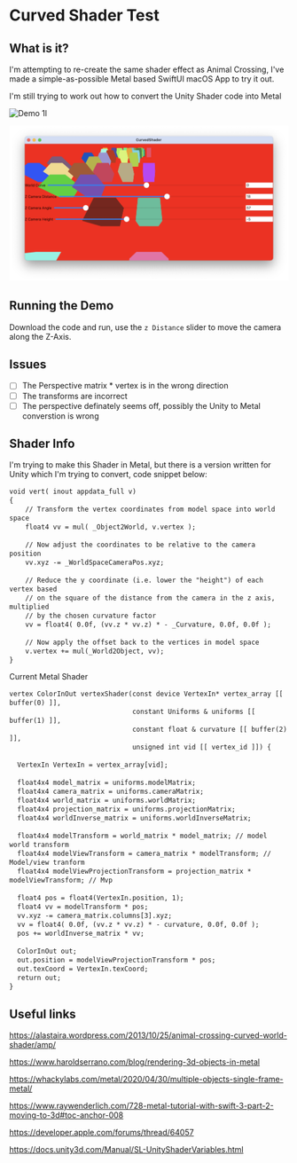 # Curved Shader Test

## What is it?

I'm attempting to re-create the same shader effect as Animal Crossing, I've made a simple-as-possible Metal based SwiftUI macOS App
to try it out.

I'm still trying to work out how to convert the Unity Shader code into Metal

![Demo 1l](https://github.com/nthState/CurvedShader/blob/main/Screenshots/demo.gif?raw=true)

![Screenshot 1l](https://github.com/nthState/CurvedShader/blob/main/Screenshots/ui.png?raw=true)

## Running the Demo

Download the code and run, use the `z Distance` slider to move the camera along the Z-Axis.

## Issues

- [ ] The Perspective matrix * vertex is in the wrong direction
- [ ] The transforms are incorrect 
- [ ] The perspective definately seems off, possibly the Unity to Metal converstion is wrong

## Shader Info

I'm trying to make this Shader in Metal, but there is a version written for Unity which I'm trying to convert, code snippet below:

```
void vert( inout appdata_full v)
{
    // Transform the vertex coordinates from model space into world space
    float4 vv = mul( _Object2World, v.vertex );

    // Now adjust the coordinates to be relative to the camera position
    vv.xyz -= _WorldSpaceCameraPos.xyz;

    // Reduce the y coordinate (i.e. lower the "height") of each vertex based
    // on the square of the distance from the camera in the z axis, multiplied
    // by the chosen curvature factor
    vv = float4( 0.0f, (vv.z * vv.z) * - _Curvature, 0.0f, 0.0f );

    // Now apply the offset back to the vertices in model space
    v.vertex += mul(_World2Object, vv);
}
```

Current Metal Shader

```metal
vertex ColorInOut vertexShader(const device VertexIn* vertex_array [[ buffer(0) ]],
                               constant Uniforms & uniforms [[ buffer(1) ]],
                               constant float & curvature [[ buffer(2) ]],
                               unsigned int vid [[ vertex_id ]]) {
  
  VertexIn VertexIn = vertex_array[vid];
  
  float4x4 model_matrix = uniforms.modelMatrix;
  float4x4 camera_matrix = uniforms.cameraMatrix;
  float4x4 world_matrix = uniforms.worldMatrix;
  float4x4 projection_matrix = uniforms.projectionMatrix;
  float4x4 worldInverse_matrix = uniforms.worldInverseMatrix;
  
  float4x4 modelTransform = world_matrix * model_matrix; // model world transform
  float4x4 modelViewTransform = camera_matrix * modelTransform; // Model/view tranform
  float4x4 modelViewProjectionTransform = projection_matrix * modelViewTransform; // Mvp
  
  float4 pos = float4(VertexIn.position, 1);
  float4 vv = modelTransform * pos;
  vv.xyz -= camera_matrix.columns[3].xyz;
  vv = float4( 0.0f, (vv.z * vv.z) * - curvature, 0.0f, 0.0f );
  pos += worldInverse_matrix * vv;
  
  ColorInOut out;
  out.position = modelViewProjectionTransform * pos;
  out.texCoord = VertexIn.texCoord;
  return out;
}
```


## Useful links

https://alastaira.wordpress.com/2013/10/25/animal-crossing-curved-world-shader/amp/


https://www.haroldserrano.com/blog/rendering-3d-objects-in-metal


https://whackylabs.com/metal/2020/04/30/multiple-objects-single-frame-metal/


https://www.raywenderlich.com/728-metal-tutorial-with-swift-3-part-2-moving-to-3d#toc-anchor-008


https://developer.apple.com/forums/thread/64057


https://docs.unity3d.com/Manual/SL-UnityShaderVariables.html
